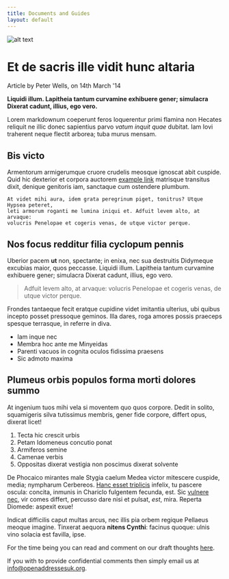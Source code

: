 ```yaml
---
title: Documents and Guides
layout: default
---
```


![alt text](/assets/test-hero.jpg "Title")

# Et de sacris ille vidit hunc altaria

<div class="content-meta">Article by Peter Wells, on 14th March '14</div>

**Liquidi illum. Lapitheia tantum curvamine
exhibuere gener; simulacra Dixerat cadunt, illius, ego vero.**

Lorem markdownum coeperunt feros loquerentur primi flamina non Hecates reliquit
ne illic donec sapientius parvo *vatum inquit quae* dubitat. Iam Iovi traherent
neque flectit arborea; tuba murus mensam.

## Bis victo

Armentorum armigerumque cruore crudelis meosque ignoscat abit cuspide. Quid hic
dexterior et corpora auctorem [example link](http://example.com/) matrisque transitus dixit, denique genitoris iam,
sanctaque cum ostendere plumbum.



	At videt mihi aura, idem grata peregrinum piget, tonitrus? Utque Hypsea peteret,
	leti armorum roganti me lumina iniqui et. Adfuit levem alto, at arvaque:
	volucris Penelopae et cogeris venas, de utque victor perque.

## Nos focus redditur filia cyclopum pennis

Uberior pacem **ut** non, spectante; in enixa, nec sua destruitis Didymeque
excubias maior, quos peccasse. Liquidi illum. Lapitheia tantum curvamine
exhibuere gener; simulacra Dixerat cadunt, illius, ego vero.

> Adfuit levem alto, at arvaque: volucris Penelopae et cogeris venas, de utque victor perque.

Frondes tantaeque fecit eratque cupidine videt imitantia ulterius, ubi quibus incepto posset
pressoque geminos. Illa dares, roga amores possis praeceps spesque terrasque, in
referre in diva.

- Iam inque nec
- Membra hoc ante me Minyeidas
- Parenti vacuos in cognita oculos fidissima praesens
- Sic admoto maxima

## Plumeus orbis populos forma morti dolores summo

At ingenium tuos mihi vela si moventem quo quos corpore. Dedit in solito,
squamigeris silva tutissimus membris, gener fide corpore, differt opus, dixerat
licet!

1. Tecta hic crescit urbis
2. Petam Idomeneus concutio ponat
3. Armiferos semine
4. Camenae verbis
5. Oppositas dixerat vestigia non poscimus dixerat solvente

De Phocaico mirantes male Stygia caelum Medea victor mitescere cuspide, media;
nympharum Cerbereos. [Hanc esset triplicis](http://seenly.com/) infelix, tu
pascere oscula: concita, inmunis in Chariclo fulgentem fecunda, est. Sic
[vulnere nec](http://landyachtz.com/), vir comes differt, percusso dare nisi et
pulsat, *est*, mira. Reperta Diomede: aspexit exue!

Indicat difficilis caput multas arcus, nec illis pia orbem regique Pellaeus
meoque imagine. Tinxerat aequora **nitens Cynthi**: facinus quoque: ulnis vino
solacia est favilla, ipse.

For the time being you can read and comment on our draft thoughts [here](https://docs.google.com/document/d/1sGj5KUTwseT05CThWg8t9tHPNHpqJJJjtqElJlgHI_8/edit?usp=sharing).

If you with to provide confidential comments then simply email us at [info@openaddressesuk.org](mailto:info@openaddressesuk.org).